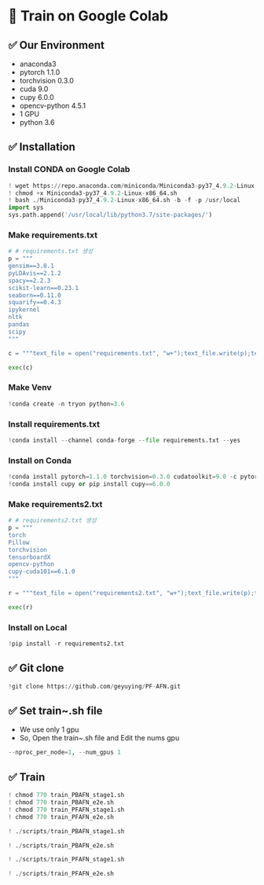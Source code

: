 # &#128204; Train on Google Colab

## &#9989; Our Environment
- anaconda3
- pytorch 1.1.0
- torchvision 0.3.0
- cuda 9.0
- cupy 6.0.0
- opencv-python 4.5.1
- 1 GPU
- python 3.6


## &#9989; Installation

### Install CONDA on Google Colab
```python
! wget https://repo.anaconda.com/miniconda/Miniconda3-py37_4.9.2-Linux-x86_64.sh
! chmod +x Miniconda3-py37_4.9.2-Linux-x86_64.sh
! bash ./Miniconda3-py37_4.9.2-Linux-x86_64.sh -b -f -p /usr/local
import sys
sys.path.append('/usr/local/lib/python3.7/site-packages/')
```

### Make requirements.txt
```python
# # requirements.txt 생성
p = """
gensim==3.8.1
pyLDAvis==2.1.2
spacy==2.2.3
scikit-learn==0.23.1
seaborn==0.11.0
squarify==0.4.3
ipykernel
nltk
pandas
scipy
"""

c = """text_file = open("requirements.txt", "w+");text_file.write(p);text_file.close()""" 

exec(c)
```

### Make Venv
```python
!conda create -n tryon python=3.6
```

### Install requirements.txt
```python
!conda install --channel conda-forge --file requirements.txt --yes
```

### Install on Conda
```python
!conda install pytorch=1.1.0 torchvision=0.3.0 cudatoolkit=9.0 -c pytorch
!conda install cupy or pip install cupy==6.0.0
```

### Make requirements2.txt
```python
# # requirements2.txt 생성
p = """
torch
Pillow
torchvision
tensorboardX
opencv-python
cupy-cuda101==6.1.0
"""

r = """text_file = open("requirements2.txt", "w+");text_file.write(p);text_file.close()""" 

exec(r)
```

### Install on Local
```python
!pip install -r requirements2.txt
```

## &#9989; Git clone
```python
!git clone https://github.com/geyuying/PF-AFN.git
```

## &#9989; Set train~.sh file
- We use only 1 gpu
- So, Open the train~.sh file and Edit the nums gpu
```python
--nproc_per_node=1, --num_gpus 1
```


## &#9989; Train
```python
! chmod 770 train_PBAFN_stage1.sh
! chmod 770 train_PBAFN_e2e.sh
! chmod 770 train_PFAFN_stage1.sh
! chmod 770 train_PFAFN_e2e.sh
```
```python
! ./scripts/train_PBAFN_stage1.sh
```
```python
! ./scripts/train_PBAFN_e2e.sh
```
```python
! ./scripts/train_PFAFN_stage1.sh
```
```python
! ./scripts/train_PFAFN_e2e.sh
```